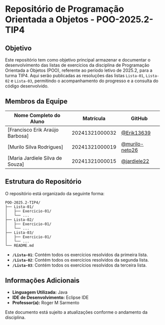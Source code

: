 # Repositório de Programação Orientada a Objetos - POO-2025.2-TIP4

## Objetivo

Este repositório tem como objetivo principal armazenar e documentar o desenvolvimento das listas de exercícios da disciplina de Programação Orientada a Objetos (POO), referente ao período letivo de 2025.2, para a turma TIP4. Aqui serão publicadas as resoluções das listas `Lista-01`, `Lista-02` e `Lista-03`, permitindo o acompanhamento do progresso e a consulta do código desenvolvido.

## Membros da Equipe

| Nome Completo do Aluno          | Matrícula      | GitHub                                             |
| ------------------------------- | -------------- | -------------------------------------------------- |
| [Francisco Erik Araújo Barbosa] | 20241321000032 | [@Erik13639](https://github.com/@erik13639)        |
| [Murilo Silva Rodrigues]        | 20241321000019 | [@murilo-neto26](https://github.com/murilo-neto26) |
| [Maria Jardiele Silva de Souza] | 20241321000015 | [@jardiele22](https://github.com/jardiele22   )    |


## Estrutura do Repositório

O repositório está organizado da seguinte forma:

```
POO-2025.2-TIP4/
├── Lista-01/
│   ├── Exercicio-01/
│   └── ...
├── Lista-02/
│   ├── Exercicio-01/
│   └── ...
├── Lista-03/
│   ├── Exercicio-01/
│   └── ...
└── README.md
```

-   **`/Lista-01`**: Contém todos os exercícios resolvidos da primeira lista.
-   **`/Lista-02`**: Contém todos os exercícios resolvidos da segunda lista.
-   **`/Lista-03`**: Contém todos os exercícios resolvidos da terceira lista.

## Informações Adicionais

-   **Linguagem Utilizada:** Java
-   **IDE de Desenvolvimento:** Eclipse IDE
-   **Professor(a):** Roger M Sarmento

Este documento está sujeito a atualizações conforme o andamento da disciplina.
